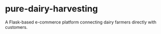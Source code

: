 # pure-dairy-harvesting
A Flask-based e-commerce platform connecting dairy farmers directly with customers.
